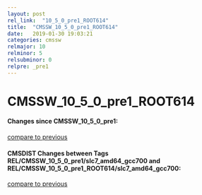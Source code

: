 ```yaml
---
layout: post
rel_link:  "10_5_0_pre1_ROOT614"
title:  "CMSSW_10_5_0_pre1_ROOT614"
date:   2019-01-30 19:03:21
categories: cmssw
relmajor: 10
relminor: 5
relsubminor: 0
relpre: _pre1
---
```


# CMSSW_10_5_0_pre1_ROOT614
#### Changes since CMSSW_10_5_0_pre1:
[compare to previous](https://github.com/cms-sw/cmssw/compare/CMSSW_10_5_0_pre1...CMSSW_10_5_0_pre1_ROOT614)



#### CMSDIST Changes between Tags REL/CMSSW_10_5_0_pre1/slc7_amd64_gcc700 and REL/CMSSW_10_5_0_pre1_ROOT614/slc7_amd64_gcc700:
[compare to previous](https://github.com/cms-sw/cmsdist/compare/REL/CMSSW_10_5_0_pre1/slc7_amd64_gcc700...REL/CMSSW_10_5_0_pre1_ROOT614/slc7_amd64_gcc700)


